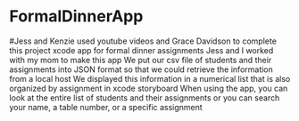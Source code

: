 # FormalDinnerApp
#Jess and Kenzie used youtube videos and Grace Davidson to complete this project
xcode app for formal dinner assignments Jess and I worked with my mom to make this app 
We put our csv file of students and their assignments into JSON format so that we could retrieve the information from a local host 
We displayed this information in a numerical list that is also organized by assignment in xcode storyboard 
When using the app, you can look at the entire list of students and their assignments or you can search your name, a table number, or a specific assignment
